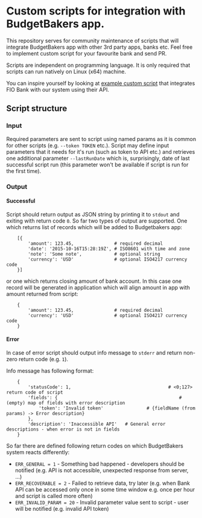 # Custom scripts for integration with BudgetBakers app.
This repository serves for community maintenance of scripts that will integrate BudgetBakers app with other 3rd party apps, banks etc. Feel free to implement custom script for your favourite bank and send PR.

Scripts are independent on programming language. It is only required that scripts can run natively on Linux (x64) machine.

You can inspire yourself by looking at [example custom script](https://github.com/biokys/budgetbakers-import-scripts/tree/master/scripts/fioBank) that integrates FIO Bank with our system using their API.


## Script structure

### Input
Required parameters are sent to script using named params as it is common for other scripts (e.g. `--token TOKEN` etc.). Script may define input parameters that it needs for it's run (such as token to API etc.) and retrieves one additional parameter `--lastRunDate` which is, surprisingly, date of last successful script run (this parameter won't be available if script is run for the first time).

### Output

#### Successful
Script should return output as JSON string by printing it to `stdout` and exiting with return code `0`. So far two types of output are supported. One which returns list of records which will be added to Budgetbakers app:
```
	[{
		'amount': 123.45,               # required decimal
		'date': '2015-10-16T15:28:19Z', # ISO8601 with time and zone
		'note': 'Some note',            # optional string
		'currency': 'USD'               # optional ISO4217 currency code
	}]
```
or one which returns closing amount of bank account. In this case one record will be generated in application which will align amount in app with amount returned from script:
```
	{
		'amount': 123.45,               # required decimal
		'currency': 'USD'               # optional ISO4217 currency code
	}
```


#### Error

In case of error script should output info message to `stderr` and return non-zero return code (e.g. `1`).

Info message has following format:
```
	{
		'statusCode': 1,									# <0;127> return code of script
		'fields': {												# (empty) map of fields with error description
			'token': 'Invalid token'				# {fieldName (from params) -> Error description}
		},
		'description': 'Inaccessible API'	# General error descriptions - when error is not in fields
	}
```

So far there are defined following return codes on which BudgetBakers system reacts differently:
 * `ERR_GENERAL = 1` - Something bad happened - developers should be notified (e.g. API is not accessible, unexpected response from server, ...)
 * `ERR_RECOVERABLE = 2` - Failed to retrieve data, try later (e.g. when Bank API can be accessed only once in some time window e.g. once per hour and script is called more often)
 * `ERR_INVALID_PARAM = 20` - Invalid parameter value sent to script - user will be notified (e.g. invalid API token)
